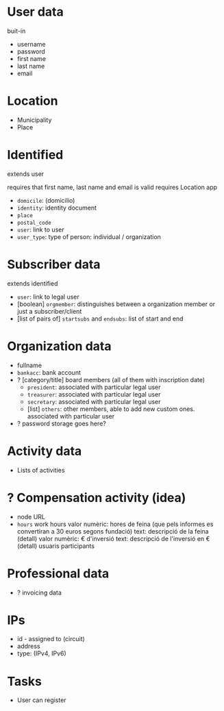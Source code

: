 # User data

buit-in

- username
- password
- first name
- last name
- email

# Location

- Municipality
- Place

# Identified

extends user

requires that first name, last name and email is valid
requires Location app

- `domicile`: (domicilio)
- `identity`: identity document
- `place`
- `postal_code`
- `user`: link to user
- `user_type`: type of person: individual / organization 

# Subscriber data

extends identified

- `user`: link to legal user
- [boolean] `orgmember`: distinguishes between a organization member or just a subscriber/client
- [list of pairs of] `startsubs` and `endsubs`: list of start and end

# Organization data

- fullname
- `bankacc`: bank account
- ? [category/title] board members (all of them with inscription date)
    - `president`: associated with particular legal user
    - `treasurer`: associated with particular legal user
    - `secretary`: associated with particular legal user
    - [list] `others`: other members, able to add new custom ones. associated with particular user
- ? password storage goes here?


# Activity data

- Lists of activities

# ? Compensation activity (idea)

- node URL
- `hours` work hours valor numèric: hores de feina (que pels informes es convertiran a 30 euros segons fundació)
text: descripció de la feina (detall)
valor numèric: € d'inversió
text: descripció de l'inversió en € (detall)
usuaris participants

# Professional data

- ? invoicing data

# IPs

- id - assigned to (circuit)
- address
- type: (IPv4, IPv6)

# Tasks

- User can register
